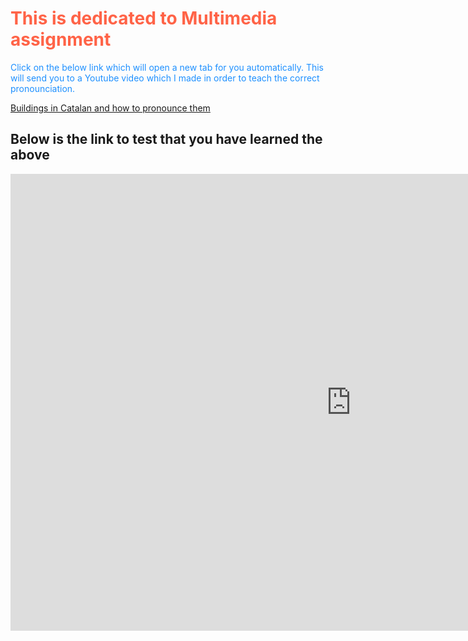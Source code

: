 <body>
<h1 style="color:Tomato;">This is dedicated to Multimedia assignment</h1>

<p style="color:DodgerBlue;">Click on the below link which will open a new tab for you automatically. This will send you to a Youtube video which I made in order to teach the correct pronounciation.</p>

<a href="https://youtu.be/GeLMMpw59D4" target="_blank">Buildings in Catalan and how to pronounce them</a>

<h2>Below is the link to test that you have learned the above</h2>

<iframe src="https://h5p.org/h5p/embed/154370" width="1090" height="731" frameborder="0" allowfullscreen="allowfullscreen"></iframe><script src="https://h5p.org/sites/all/modules/h5p/library/js/h5p-resizer.js" charset="UTF-8"></script>
